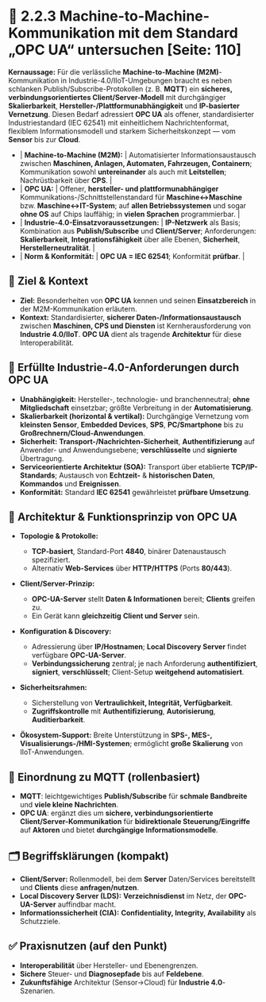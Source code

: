 # 🤝 2.2.3 Machine-to-Machine-Kommunikation mit dem Standard „OPC UA“ untersuchen [Seite: 110] 

**Kernaussage:** Für die verlässliche **Machine-to-Machine (M2M)**-Kommunikation in Industrie-4.0/IIoT-Umgebungen braucht es neben schlanken Publish/Subscribe-Protokollen (z. B. **MQTT**) ein **sicheres, verbindungsorientiertes Client/Server-Modell** mit durchgängiger **Skalierbarkeit**, **Hersteller-/Plattformunabhängigkeit** und **IP-basierter Vernetzung**. Diesen Bedarf adressiert **OPC UA** als offener, standardisierter Industriestandard (IEC 62541) mit einheitlichem Nachrichtenformat, flexiblem Informationsmodell und starkem Sicherheitskonzept — vom **Sensor** bis zur **Cloud**.

* | **Machine-to-Machine (M2M):** | Automatisierter Informationsaustausch zwischen **Maschinen, Anlagen, Automaten, Fahrzeugen, Containern**; Kommunikation sowohl **untereinander** als auch mit **Leitstellen**; Nachrüstbarkeit über **CPS**. |
* | **OPC UA:** | Offener, **hersteller- und plattformunabhängiger** Kommunikations-/Schnittstellenstandard für **Maschine↔Maschine** bzw. **Maschine↔IT-System**; auf **allen Betriebssystemen** und sogar **ohne OS** auf Chips lauffähig; in **vielen Sprachen** programmierbar. |
* | **Industrie-4.0-Einsatzvoraussetzungen:** | **IP-Netzwerk** als Basis; Kombination aus **Publish/Subscribe** und **Client/Server**; Anforderungen: **Skalierbarkeit**, **Integrationsfähigkeit** über alle Ebenen, **Sicherheit**, **Herstellerneutralität**. |
* | **Norm & Konformität:** | **OPC UA = IEC 62541**; Konformität **prüfbar**. |

## 🧭 Ziel & Kontext

* **Ziel:** Besonderheiten von **OPC UA** kennen und seinen **Einsatzbereich** in der M2M-Kommunikation erläutern.
* **Kontext:** Standardisierter, **sicherer Daten-/Informationsaustausch** zwischen **Maschinen, CPS und Diensten** ist Kernherausforderung von **Industrie 4.0/IIoT**. **OPC UA** dient als tragende **Architektur** für diese Interoperabilität.

## 🧱 Erfüllte Industrie-4.0-Anforderungen durch OPC UA

* **Unabhängigkeit:** Hersteller-, technologie- und branchenneutral; **ohne Mitgliedschaft** einsetzbar; größte Verbreitung in der **Automatisierung**.
* **Skalierbarkeit (horizontal & vertikal):** Durchgängige Vernetzung vom **kleinsten Sensor**, **Embedded Devices**, **SPS**, **PC/Smartphone** bis zu **Großrechnern/Cloud-Anwendungen**.
* **Sicherheit:** **Transport-/Nachrichten-Sicherheit**, **Authentifizierung** auf Anwender- und Anwendungsebene; **verschlüsselte** und **signierte** Übertragung.
* **Serviceorientierte Architektur (SOA):** Transport über etablierte **TCP/IP-Standards**; Austausch von **Echtzeit-** & **historischen Daten**, **Kommandos** und **Ereignissen**.
* **Konformität:** Standard **IEC 62541** gewährleistet **prüfbare Umsetzung**.

## 🧪 Architektur & Funktionsprinzip von OPC UA

* **Topologie & Protokolle:**

  * **TCP-basiert**, Standard-Port **4840**, binärer Datenaustausch spezifiziert.
  * Alternativ **Web-Services** über **HTTP/HTTPS** (Ports **80/443**).
* **Client/Server-Prinzip:**

  * **OPC-UA-Server** stellt **Daten & Informationen** bereit; **Clients** greifen zu.
  * Ein Gerät kann **gleichzeitig** **Client und Server** sein.
* **Konfiguration & Discovery:**

  * Adressierung über **IP/Hostnamen**; **Local Discovery Server** findet verfügbare **OPC-UA-Server**.
  * **Verbindungssicherung** zentral; je nach Anforderung **authentifiziert**, **signiert**, **verschlüsselt**; Client-Setup **weitgehend automatisiert**.
* **Sicherheitsrahmen:**

  * Sicherstellung von **Vertraulichkeit, Integrität, Verfügbarkeit**.
  * **Zugriffskontrolle** mit **Authentifizierung**, **Autorisierung**, **Auditierbarkeit**.
* **Ökosystem-Support:** Breite Unterstützung in **SPS-, MES-, Visualisierungs-/HMI-Systemen**; ermöglicht **große Skalierung** von IIoT-Anwendungen.

## 🎯 Einordnung zu MQTT (rollenbasiert)

* **MQTT**: leichtgewichtiges **Publish/Subscribe** für **schmale Bandbreite** und **viele kleine Nachrichten**.
* **OPC UA**: ergänzt dies um **sichere, verbindungsorientierte Client/Server-Kommunikation** für **bidirektionale Steuerung/Eingriffe** auf **Aktoren** und bietet **durchgängige Informationsmodelle**.

## 🗂️ Begriffsklärungen (kompakt)

* **Client/Server:** Rollenmodell, bei dem **Server** Daten/Services bereitstellt und **Clients** diese **anfragen/nutzen**.
* **Local Discovery Server (LDS):** **Verzeichnisdienst** im Netz, der **OPC-UA-Server** auffindbar macht.
* **Informationssicherheit (CIA):** **Confidentiality, Integrity, Availability** als Schutzziele.

## ✅ Praxisnutzen (auf den Punkt)

* **Interoperabilität** über Hersteller- und Ebenengrenzen.
* **Sichere** Steuer- und **Diagnosepfade** bis auf **Feldebene**.
* **Zukunftsfähige** Architektur (Sensor→Cloud) für **Industrie 4.0**-Szenarien.
